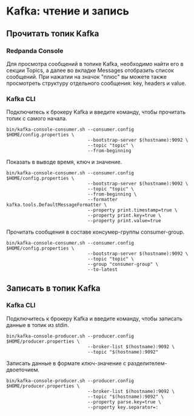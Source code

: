 # Kafka: чтение и запись

## Прочитать топик Kafka

### Redpanda Console

Для просмотра сообщений в топике Kafka, необходимо найти его в секции Topics, а далее во вкладке Messages отобразить список сообщений. При нажатии на значок "плюс" вы можете также просмотреть структуру отдельного сообщения: key, headers и value.

### Kafka CLI

Подключитесь к брокеру Kafka и введите команду, чтобы прочитать топик с самого начала.

```
bin/kafka-console-consumer.sh --consumer.config $HOME/config.properties \
                              --bootstrap-server $(hostname):9092 \
                              --topic "topic" \
                              --from-beginning
```

Показать в выводе время, ключ и значение.

```
bin/kafka-console-consumer.sh --consumer.config $HOME/config.properties \
                              --bootstrap-server $(hostname):9092 \
                              --topic "topic" \
                              --from-beginning \
                              --formatter kafka.tools.DefaultMessageFormatter \
                              --property print.timestamp=true \
                              --property print.key=true \
                              --property print.value=true
```

Прочитать сообщения в составе консумер-группы consumer-group.

```
bin/kafka-console-consumer.sh --consumer.config $HOME/config.properties \
                              --bootstrap-server $(hostname):9092 \
                              --topic "topic" \
                              --group "consumer-group" \
                              --to-latest
```

## Записать в топик Kafka

### Kafka CLI
Подключитесь к брокеру Kafka и введите команду, чтобы записать данные в топик из stdin.

```
bin/kafka-console-producer.sh --producer.config $HOME/producer.properties \
                              --broker-list $(hostname):9092 \
                              --topic "$(hostname):9092"
```

Записать данные в формате ключ-значение с разделителем-двоеточием.

```
bin/kafka-console-producer.sh --producer.config $HOME/producer.properties \
                              --broker-list $(hostname):9092 \
                              --topic "$(hostname):9092" \
                              --property parse.key=true \
                              --property key.separator=:
```